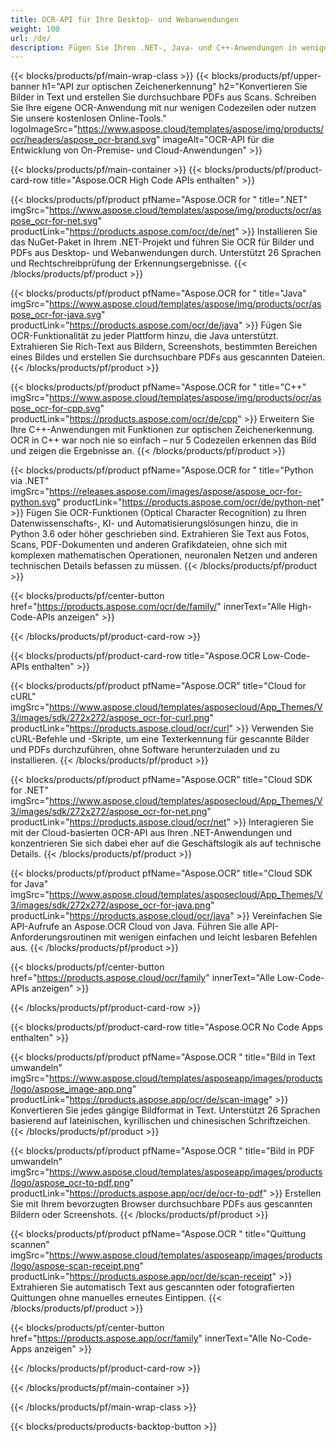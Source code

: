 ```yaml
---
title: OCR-API für Ihre Desktop- und Webanwendungen
weight: 100
url: /de/
description: Fügen Sie Ihren .NET-, Java- und C++-Anwendungen in weniger als 10 Codezeilen die optische Zeichenerkennung (OCR) für Bilder und PDF-Dateien hinzu.
---
```


{{< blocks/products/pf/main-wrap-class >}}
{{< blocks/products/pf/upper-banner h1="API zur optischen Zeichenerkennung" h2="Konvertieren Sie Bilder in Text und erstellen Sie durchsuchbare PDFs aus Scans. Schreiben Sie Ihre eigene OCR-Anwendung mit nur wenigen Codezeilen oder nutzen Sie unsere kostenlosen Online-Tools." logoImageSrc="https://www.aspose.cloud/templates/aspose/img/products/ocr/headers/aspose_ocr-brand.svg" imageAlt="OCR-API für die Entwicklung von On-Premise- und Cloud-Anwendungen" >}}

{{< blocks/products/pf/main-container >}}
{{< blocks/products/pf/product-card-row title="Aspose.OCR High Code APIs enthalten" >}}

{{< blocks/products/pf/product pfName="Aspose.OCR for " title=".NET" imgSrc="https://www.aspose.cloud/templates/aspose/img/products/ocr/aspose_ocr-for-net.svg" productLink="https://products.aspose.com/ocr/de/net" >}}
Installieren Sie das NuGet-Paket in Ihrem .NET-Projekt und führen Sie OCR für Bilder und PDFs aus Desktop- und Webanwendungen durch. Unterstützt 26 Sprachen und Rechtschreibprüfung der Erkennungsergebnisse.
{{< /blocks/products/pf/product >}}

{{< blocks/products/pf/product pfName="Aspose.OCR for " title="Java" imgSrc="https://www.aspose.cloud/templates/aspose/img/products/ocr/aspose_ocr-for-java.svg" productLink="https://products.aspose.com/ocr/de/java" >}}
Fügen Sie OCR-Funktionalität zu jeder Plattform hinzu, die Java unterstützt. Extrahieren Sie Rich-Text aus Bildern, Screenshots, bestimmten Bereichen eines Bildes und erstellen Sie durchsuchbare PDFs aus gescannten Dateien.
{{< /blocks/products/pf/product >}}

{{< blocks/products/pf/product pfName="Aspose.OCR for " title="C++" imgSrc="https://www.aspose.cloud/templates/aspose/img/products/ocr/aspose_ocr-for-cpp.svg" productLink="https://products.aspose.com/ocr/de/cpp" >}}
Erweitern Sie Ihre C++-Anwendungen mit Funktionen zur optischen Zeichenerkennung. OCR in C++ war noch nie so einfach – nur 5 Codezeilen erkennen das Bild und zeigen die Ergebnisse an.
{{< /blocks/products/pf/product >}}

{{< blocks/products/pf/product pfName="Aspose.OCR for " title="Python via .NET" imgSrc="https://releases.aspose.com/images/aspose/aspose_ocr-for-python.svg" productLink="https://products.aspose.com/ocr/de/python-net" >}}
Fügen Sie OCR-Funktionen (Optical Character Recognition) zu Ihren Datenwissenschafts-, KI- und Automatisierungslösungen hinzu, die in Python 3.6 oder höher geschrieben sind. Extrahieren Sie Text aus Fotos, Scans, PDF-Dokumenten und anderen Grafikdateien, ohne sich mit komplexen mathematischen Operationen, neuronalen Netzen und anderen technischen Details befassen zu müssen.
{{< /blocks/products/pf/product >}}

{{< blocks/products/pf/center-button href="https://products.aspose.com/ocr/de/family/" innerText="Alle High-Code-APIs anzeigen" >}}

{{< /blocks/products/pf/product-card-row >}}

{{< blocks/products/pf/product-card-row title="Aspose.OCR Low-Code-APIs enthalten" >}}

{{< blocks/products/pf/product pfName="Aspose.OCR" title="Cloud for cURL" imgSrc="https://www.aspose.cloud/templates/asposecloud/App_Themes/V3/images/sdk/272x272/aspose_ocr-for-curl.png" productLink="https://products.aspose.cloud/ocr/curl" >}}
Verwenden Sie cURL-Befehle und -Skripte, um eine Texterkennung für gescannte Bilder und PDFs durchzuführen, ohne Software herunterzuladen und zu installieren.
{{< /blocks/products/pf/product >}}

{{< blocks/products/pf/product pfName="Aspose.OCR" title="Cloud SDK for .NET" imgSrc="https://www.aspose.cloud/templates/asposecloud/App_Themes/V3/images/sdk/272x272/aspose_ocr-for-net.png" productLink="https://products.aspose.cloud/ocr/net" >}}
Interagieren Sie mit der Cloud-basierten OCR-API aus Ihren .NET-Anwendungen und konzentrieren Sie sich dabei eher auf die Geschäftslogik als auf technische Details.
{{< /blocks/products/pf/product >}}

{{< blocks/products/pf/product pfName="Aspose.OCR" title="Cloud SDK for Java" imgSrc="https://www.aspose.cloud/templates/asposecloud/App_Themes/V3/images/sdk/272x272/aspose_ocr-for-java.png" productLink="https://products.aspose.cloud/ocr/java" >}}
Vereinfachen Sie API-Aufrufe an Aspose.OCR Cloud von Java. Führen Sie alle API-Anforderungsroutinen mit wenigen einfachen und leicht lesbaren Befehlen aus.
{{< /blocks/products/pf/product >}}

{{< blocks/products/pf/center-button href="https://products.aspose.cloud/ocr/family" innerText="Alle Low-Code-APIs anzeigen" >}}

{{< /blocks/products/pf/product-card-row >}}

{{< blocks/products/pf/product-card-row title="Aspose.OCR No Code Apps enthalten" >}}

{{< blocks/products/pf/product pfName="Aspose.OCR " title="Bild in Text umwandeln" imgSrc="https://www.aspose.cloud/templates/asposeapp/images/products/logo/aspose_image-app.png" productLink="https://products.aspose.app/ocr/de/scan-image" >}}
Konvertieren Sie jedes gängige Bildformat in Text. Unterstützt 26 Sprachen basierend auf lateinischen, kyrillischen und chinesischen Schriftzeichen.
{{< /blocks/products/pf/product >}}

{{< blocks/products/pf/product pfName="Aspose.OCR " title="Bild in PDF umwandeln" imgSrc="https://www.aspose.cloud/templates/asposeapp/images/products/logo/aspose_ocr-to-pdf.png" productLink="https://products.aspose.app/ocr/de/ocr-to-pdf" >}}
Erstellen Sie mit Ihrem bevorzugten Browser durchsuchbare PDFs aus gescannten Bildern oder Screenshots.
{{< /blocks/products/pf/product >}}

{{< blocks/products/pf/product pfName="Aspose.OCR " title="Quittung scannen" imgSrc="https://www.aspose.cloud/templates/asposeapp/images/products/logo/aspose-scan-receipt.png" productLink="https://products.aspose.app/ocr/de/scan-receipt" >}}
Extrahieren Sie automatisch Text aus gescannten oder fotografierten Quittungen ohne manuelles erneutes Eintippen.
{{< /blocks/products/pf/product >}}

{{< blocks/products/pf/center-button href="https://products.aspose.app/ocr/family" innerText="Alle No-Code-Apps anzeigen" >}}

{{< /blocks/products/pf/product-card-row >}}

{{< /blocks/products/pf/main-container >}}

{{< /blocks/products/pf/main-wrap-class >}}

{{< blocks/products/products-backtop-button >}}